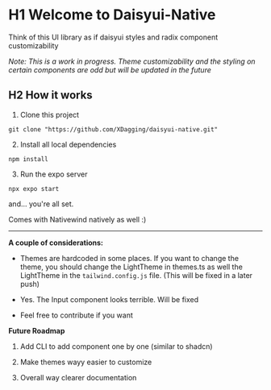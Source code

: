 # H1 Welcome to Daisyui-Native

Think of this UI library as if daisyui styles and radix component customizability

*Note: This is a work in progress. Theme customizability and the styling on certain components are odd but will be updated in the future*


## H2 How it works

1. Clone this project

`git clone "https://github.com/XDagging/daisyui-native.git"`

2. Install all local dependencies

`npm install`

3. Run the expo server

`npx expo start`


and... you're all set.


Comes with Nativewind natively as well :)

____________________________________________________________________________________________________________________________________

**A couple of considerations:**

- Themes are hardcoded in some places. If you want to change the theme, you should change the LightTheme in themes.ts as well the LightTheme in the `tailwind.config.js` file. (This will be fixed in a later push)

- Yes. The Input component looks terrible. Will be fixed

- Feel free to contribute if you want

**Future Roadmap**

1) Add CLI to add component one by one (similar to shadcn)

2) Make themes wayy easier to customize

3) Overall way clearer documentation



